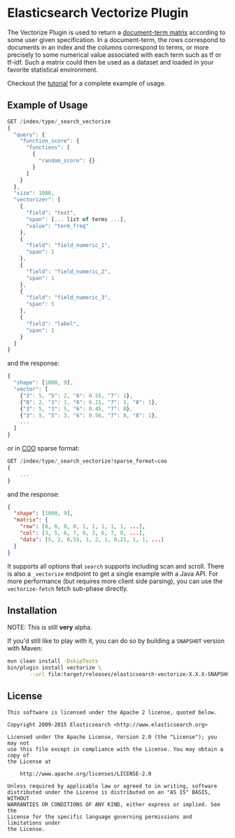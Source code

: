 Elasticsearch Vectorize Plugin
==============================

The Vectorize Plugin is used to return a
[document-term matrix](https://en.wikipedia.org/wiki/Document-term_matrix)
according to some user given specification. In a document-term, the rows
correspond to documents in an index and the columns correspond to terms, or
more precisely to some numerical value associated with each term such as tf or
tf-idf. Such a matrix could then be used as a dataset and loaded in your
favorite statistical environment.

Checkout the [tutorial](TUTORIAL.md) for a complete example of usage. 

Example of Usage
----------------

```js
GET /index/type/_search_vectorize
{
  "query": {
    "function_score": {
      "functions": [
        {
          "random_score": {}
        }
      ]
    }
  },
  "size": 1000,
  "vectorizer": [
    {
      "field": "text",
      "span": [... list of terms ...],
      "value": "term_freq"
    },
    {
      "field": "field_numeric_1",
      "span": 1
    },
    {
      "field": "field_numeric_2",
      "span": 1
    },
    {
      "field": "field_numeric_3",
      "span": 5
    },
    {
      "field": "label",
      "span": 1
    }
  ]
}
```

and the response:

```js
{
  "shape": [1000, 9],
  "vector": [
    {"3": 5, "5": 2, "6": 0.55, "7": 1},
    {"0": 2, "3": 1, "6": 0.21, "7": 1, "8": 1},
    {"3": 5, "3": 5, "6": 0.45, "7": 0},
    {"3": 5, "5": 3, "6": 0.56, "7": 0, "8": 1},
    ...
  ]
}
```

or in [COO](https://en.wikipedia.org/wiki/Sparse_matrix) sparse format:

```js
GET /index/type/_search_vectorize?sparse_format=coo
{
    ...
}
```

and the response:

```json
{
  "shape": [1000, 9],
  "matrix": {
    "row": [0, 0, 0, 0, 1, 1, 1, 1, 1, ...],
    "col": [3, 5, 6, 7, 0, 3, 6, 7, 8, ...],
    "data": [5, 2, 0.55, 1, 2, 1, 0.21, 1, 1, ...]
  }
}
```

It supports all options that `search` supports including scan and scroll.
There is also a `_vectorize` endpoint to get a single example with a Java API.
For more performance (but requires more client side parsing), you can use the
`vectorize-fetch` fetch sub-phase directly.

Installation
------------

NOTE: This is still **very** alpha.

If you'd still like to play with it, you can do so by building a `SNAPSHOT`
version with Maven:

```bash
mvn clean install -DskipTests
bin/plugin install vectorize \
       --url file:target/releases/elasticsearch-vectorize-X.X.X-SNAPSHOT.zip
```

License
-------

    This software is licensed under the Apache 2 license, quoted below.

    Copyright 2009-2015 Elasticsearch <http://www.elasticsearch.org>

    Licensed under the Apache License, Version 2.0 (the "License"); you may not
    use this file except in compliance with the License. You may obtain a copy of
    the License at

        http://www.apache.org/licenses/LICENSE-2.0

    Unless required by applicable law or agreed to in writing, software
    distributed under the License is distributed on an "AS IS" BASIS, WITHOUT
    WARRANTIES OR CONDITIONS OF ANY KIND, either express or implied. See the
    License for the specific language governing permissions and limitations under
    the License.
